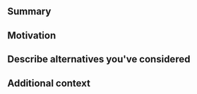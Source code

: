 ## Summary

<!-- One paragraph explanation of the feature. -->

## Motivation

<!-- Why should this feature be added? What use cases does it support? What is the expected outcome? -->

## Describe alternatives you've considered

<!-- A clear and concise description of the alternative solutions you've considered. -->

## Additional context

<!-- Add any other context or screenshots about the feature request here. -->